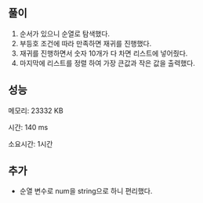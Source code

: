 ## 풀이
1. 순서가 있으니 순열로 탐색했다.
2. 부등호 조건에 따라 만족하면 재귀를 진행했다.
3. 재귀를 진행하면서 숫자 10개가 다 차면 리스트에 넣어줬다.
4. 마지막에 리스트를 정렬 하여 가장 큰값과 작은 값을 출력했다.

## 성능
메모리: 23332 KB

시간: 140 ms

소요시간: 1시간

## 추가
- 순열 변수로 num을 string으로 하니 편리했다.
